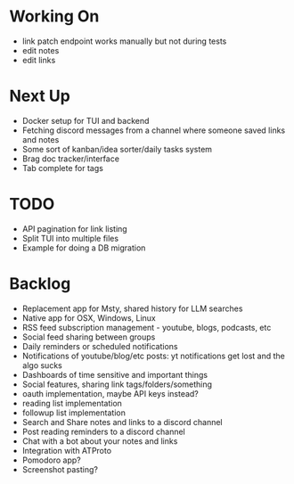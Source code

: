 # Working On

- link patch endpoint works manually but not during tests
- edit notes
- edit links

# Next Up

- Docker setup for TUI and backend
- Fetching discord messages from a channel where someone saved links and notes
- Some sort of kanban/idea sorter/daily tasks system
- Brag doc tracker/interface
- Tab complete for tags

# TODO

- API pagination for link listing
- Split TUI into multiple files
- Example for doing a DB migration

# Backlog

- Replacement app for Msty, shared history for LLM searches
- Native app for OSX, Windows, Linux
- RSS feed subscription management - youtube, blogs, podcasts, etc
- Social feed sharing between groups
- Daily reminders or scheduled notifications
- Notifications of youtube/blog/etc posts: yt notifications get lost and the algo sucks
- Dashboards of time sensitive and important things
- Social features, sharing link tags/folders/something
- oauth implementation, maybe API keys instead?
- reading list implementation
- followup list implementation
- Search and Share notes and links to a discord channel
- Post reading reminders to a discord channel
- Chat with a bot about your notes and links
- Integration with ATProto
- Pomodoro app?
- Screenshot pasting?
